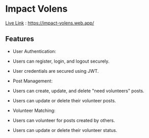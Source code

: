 # Impact Volens

[Live Link](https://impact-volens.web.app/) : https://impact-volens.web.app/

## Features

- User Authentication:
- Users can register, login, and logout securely.
- User credentials are secured using JWT.

- Post Management:
- Users can create, update, and delete "need volunteers" posts.
- Users can update or delete their volunteer posts.

- Volunteer Matching:
- Users can volunteer for posts created by others.
- Users can update or delete their volunteer status.

